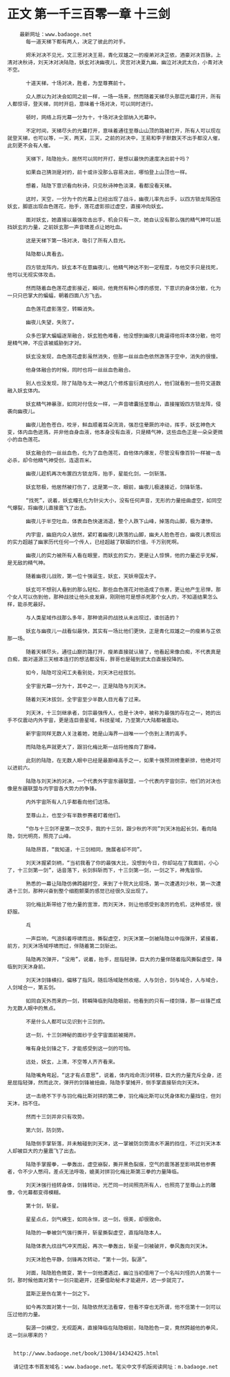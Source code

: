 # 正文 第一千三百零一章 十三剑
        最新网址：www.badaoge.net
          每一道天梯下都有两人，决定了彼此的对手。
      
          烬禾对决不见光，文三思对决王易，青化双雄之一的瘦弟对决芷依，酒豪对决百脉，上清对决秋诗，刘天沐对决陆隐，妖玄对决幽夜儿，灵宫对决夏九幽，幽泣对决武太白，小青对决不空。
      
          十道天梯，十场对决，胜者，为至尊赛前十。
      
          众人原以为对决会如同之前一样，一场一场来，然而随着天梯尽头那层光幕打开，所有人都惊讶，登天梯，同时开启，意味着十场对决，可以同时进行。
      
          顿时，网络上将光幕一分为十，十场对决全部纳入光幕中。
      
          不定时间，天梯尽头的光幕打开，意味着通往至尊山山顶的路被打开，所有人可以现在就登天梯，也可以等，一天，两天，三天，之前的对决中，王易和李子默数天不出手都没人催，此刻更不会有人催。
      
          天梯下，陆隐抬头，居然可以同时开打，是想以最快的速度决出前十吗？
      
          如果自己猜测是对的，前十或许没那么容易决出，哪怕登上山顶也一样。
      
          想着，陆隐下意识看向秋诗，只见秋诗神色淡漠，看都没看天梯。
      
          这时，天空，一分为十的光幕上已经出现了战斗，幽夜儿率先出手，以四方锁龙阵困住妖玄，脚底出现血色莲花，抬手，莲花虚影掠过虚空，直接冲向妖玄。
      
          面对妖玄，她直接以最强攻击出手，机会只有一次，她自认没有那么强的精气神可以抵挡妖玄的力量，之前妖玄那一声音啸差点让她吐血。
      
          这是天梯下第一场对决，吸引了所有人目光。
      
          陆隐都认真看去。
      
          四方锁龙阵内，妖玄本不在意幽夜儿，他精气神达不到一定程度，与他交手只是找死，他可以无视实体攻击。
      
          然而随着血色莲花虚影接近，瞬间，他竟然有种心悸的感觉，下意识的身体分散，化为一只只巴掌大的蝙蝠，朝着四面八方飞去。
      
          血色莲花虚影落空，转瞬消失。
      
          幽夜儿失望，失败了。
      
          众多巴掌大蝙蝠逐渐融合，妖玄脸色难看，他没想到幽夜儿竟逼得他将本体分散，他可是精气神，不应该被威胁到才对。
      
          妖玄没发现，血色莲花虚影虽然消失，但那一丝丝血色依然游荡于空中，消失的很慢。
      
          他身体融合的时候，同时也将一丝丝血色融合。
      
          别人也没发现，除了陆隐与太一神这几个修炼宙衍真经的人，他们就看到一些符文道数融入妖玄体内。
      
          妖玄精气神暴涨，如同对付信女一样，一声音啸囊括至尊山，直接摧毁四方锁龙阵，侵袭向幽夜儿。
      
          幽夜儿脸色苍白，咬牙，鲜血顺着耳朵流淌，强忍住晕厥的冲动，挥手，妖玄神色大变，体内血色迸溅，并非他自身血液，他本身没有血液，只是精气神，这些血色正是一朵朵更微小的血色莲花。
      
          妖玄融合的一丝丝血色，化为了血色莲花，自他体内爆发，尽管没有像百铃一样被一击必杀，却令他精气神受创，连退百米。
      
          幽夜儿趁机再次布置四方锁龙阵，抬手，星能化剑，一剑斩落。
      
          妖玄怒极，他居然被打伤了，这是第一次，眼前，幽夜儿极速接近，剑锋斩落。
      
          “找死”，说着，妖玄瞳孔化为针尖大小，没有任何声音，无形的力量扭曲虚空，如同空气爆裂，将幽夜儿直接震飞了出去。
      
          幽夜儿于半空吐血，体表血色快速消退，整个人跌下山峰，掉落向山脚，极为凄惨。
      
          内宇宙，幽庭内众人骇然，紧盯着幽夜儿跌落的山脚，幽夫人脸色苍白，幽夜儿表现出的实力超越了幽家历代任何一个传人，已经超越了联姻的价值，千万别死啊。
      
          幽夜儿的实力被所有人看在眼里，而妖玄的实力，更是让人惊惧，他的力量近乎无解，是无敌的精气神。
      
          随着幽夜儿战败，第一位十强诞生，妖玄，天妖帝国太子。
      
          妖玄可不想别人看到的那么轻松，那些血色莲花对他造成了伤害，更让他产生忌惮，那个女人可以伤到他，那种战技让他头皮发麻，刚刚他可是想杀死那个女人的，不知道结果怎么样，能杀死最好。
      
          与人类星域作战那么多年，那种诡异的战技从未出现过，谁创造的？
      
          妖玄与幽夜儿一战看似最快，其实有一场比他们更快，正是青化双雄之一的瘦弟与芷依那一场。
      
          随着天梯尽头，通往山巅的路打开，瘦弟直接就认输了，他看起来像白痴，不代表真是白痴，面对道源三天根本连打的想法都没有，胖哥也是碰到武太白直接投降的。
      
          如今，陆隐可没闲工夫看别处，刘天沐已经拔剑。
      
          全宇宙光幕一分为十，其中之一，正是陆隐与刘天沐。
      
          随着刘天沐拔剑，全宇宙至少半数人目光看了过来。
      
          刘天沐，十三剑继承者，剑宗最强传人，也是十决中，被称为最强的存在之一，她的出手不仅震动内外宇宙，更是连巨兽星域，科技星域，乃至第六大陆都被震动。
      
          新宇宙同样无数人关注着她，她是山海界一战唯一一个伤到上清的高手。
      
          而陆隐名声就更大了，跟羽化梅比斯一战将他推向了巅峰。
      
          此刻的陆隐，在无数人眼中已经是最巅峰高手之一，如果十强预测榜重新排，他绝对可以进前六。
      
          陆隐与刘天沐的对决，一个代表外宇宙东疆联盟，一个代表内宇宙剑宗，他们的对决也像是东疆联盟与内宇宙各大势力的争锋。
      
          内外宇宙所有人几乎都看向他们这场。
      
          至尊山上，也至少有半数参赛者盯着他们。
      
          “你与十三剑不是第一次交手，我的十三剑，跟少秋的不同”刘天沐抬起长剑，看向陆隐，剑光明亮，照亮了山峰。
      
          陆隐昂首，“我知道，十三剑相同，施展者却不同”。
      
          刘天沐握紧剑柄，“当初我看了你的最强大比，没想到今日，你却站在了我面前，小心了，十三剑第一剑”，话音落下，长剑斜斩而下，十三剑第一剑，一剑之下，神鬼皆惊。
      
          熟悉的一幕让陆隐仿佛跨越时空，来到了十院大比现场，第一次遭遇刘少秋，第一次遭遇十三剑，那种兴奋到整个细胞颤栗的感觉已经很久没出现了。
      
          羽化梅比斯带给了他力量的宣泄，而刘天沐，则让他感受到凌厉的危机，这种感觉，很舒服。
      
          乓
      
          一声巨响，气浪斜着呼啸而出，撕裂虚空，刘天沐第一剑被陆隐以中指弹开，紧接着，前方，刘天沐场域呼啸而过，伴随着第二剑斩出。
      
          陆隐再次弹开，“没用”，说着，抬手，屈指轻弹，巨大的力量伴随着指风撕裂虚空，降临到刘天沐身前。
      
          刘天沐剑锋横扫，偏移了指风，随后场域陡然收缩，人与剑合，剑与域合，人与域合，人剑域合一，第五剑。
      
          如同自天外而来的一剑，转瞬降临到陆隐眼前，他看到的只有一缕剑锋，那一丝锋芒成为无数人眼中的焦点。
      
          不是什么人都可以见识到十三剑的。
      
          这一刻，十三剑神秘的面纱于全宇宙面前被揭开。
      
          唯有身处剑锋之下，才能感受到这一剑的可怕。
      
          远处，妖玄，上清，不空等人齐齐看来。
      
          陆隐嘴角弯起，“这才有点意思”，说着，体内戏命流沙转移，巨大的力量充斥全身，还是屈指轻弹，然而此次，弹开的剑锋被扭曲，陆隐手掌摊开，侧手掌直接斩向刘天沐。
      
          这一击绝不下于与羽化梅比斯对拼的第二拳，羽化梅比斯可以凭身体和力量挡住，但刘天沐，挡不住。
      
          然而十三剑并非只有攻势。
      
          第六剑，防剑势。
      
          陆隐侧手掌斩落，并未触碰到刘天沐，这一掌被防剑势滴水不漏的挡住，不过刘天沐本人却被巨大的力量震飞了出去。
      
          陆隐手掌握拳，一拳轰出，虚空崩裂，撕开黑色裂痕，空气的震荡甚至影响其他参赛者，令不少人憋闷，差点无法呼吸，媲美对拼羽化梅比斯第三拳的力量降临。
      
          刘天沐强行扭转身体，剑锋转动，光芒同一时间照亮所有人，也照亮了至尊山上的雕像，令光幕都变得模糊。
      
          第十剑，斩星。
      
          星星点点，剑气横生，如同永恒，这一剑，很美，却很致命。
      
          陆隐的一拳被剑气强行撕开，斩星撕裂虚空，直指陆隐本人。
      
          陆隐体表九纹战气冲天而起，再次一拳轰出，斩星一剑被破开，拳风轰向刘天沐。
      
          刘天沐脸色平静，剑锋再次转动，“第十一剑，裂源”。
      
          对面，陆隐脸色微变，第十一剑他遭遇过，幽泣当初借用了一个名叫刘怪的人的第十一剑，那时候他面对第十一剑只能避开，还要借助秘术才能避开，迟一步就完了。
      
          蓝斯正是伤在第十一剑之下。
      
          如今再次面对第十一剑，陆隐依然无法看穿，但看不穿也无所谓，他不信第十一剑可以压过他的力量。
      
          裂源一剑横空，无视距离，直接降临在陆隐眼前，陆隐脸色一变，竟然跨越他的拳风，这一剑从哪来的？
      
      
      http://www.badaoge.net/book/13084/14342425.html
      
      请记住本书首发域名：www.badaoge.net。笔尖中文手机版阅读网址：m.badaoge.net